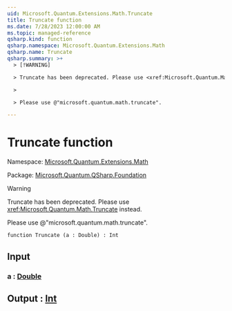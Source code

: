 ```yaml
---
uid: Microsoft.Quantum.Extensions.Math.Truncate
title: Truncate function
ms.date: 7/28/2023 12:00:00 AM
ms.topic: managed-reference
qsharp.kind: function
qsharp.namespace: Microsoft.Quantum.Extensions.Math
qsharp.name: Truncate
qsharp.summary: >+
  > [!WARNING]

  > Truncate has been deprecated. Please use <xref:Microsoft.Quantum.Math.Truncate> instead.

  >

  > Please use @"microsoft.quantum.math.truncate".

---
```


# Truncate function

Namespace: [Microsoft.Quantum.Extensions.Math](xref:Microsoft.Quantum.Extensions.Math)

Package: [Microsoft.Quantum.QSharp.Foundation](https://nuget.org/packages/Microsoft.Quantum.QSharp.Foundation)


> [!WARNING]
> Truncate has been deprecated. Please use <xref:Microsoft.Quantum.Math.Truncate> instead.
>
> Please use @"microsoft.quantum.math.truncate".



```qsharp
function Truncate (a : Double) : Int
```


## Input

### a : [Double](xref:microsoft.quantum.qsharp.valueliterals#double-literals)





## Output : [Int](xref:microsoft.quantum.qsharp.valueliterals#int-literals)

